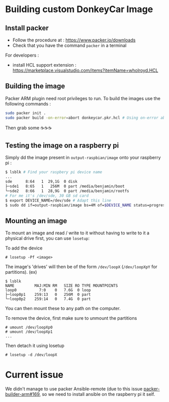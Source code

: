 # Building custom DonkeyCar Image

## Install packer

* Follow the procedure at : https://www.packer.io/downloads
* Check that you have the command `packer` in a terminal

For developers :
* install HCL support extension : https://marketplace.visualstudio.com/items?itemName=wholroyd.HCL


## Building the image

Packer ARM plugin need root privileges to run. To build the images use the following commands :
```bash
sudo packer init .
sudo packer build -on-error=abort donkeycar.pkr.hcl # Using on-error abort to keep the image if error occured
```

Then grab some ☕️☕️☕️

## Testing the image on a raspberry pi

Simply dd the image present in `output-raspbian/image` onto your raspberry pi :
```bash
$ lsblk # Find your raspbery pi device name
...
sde      8:64   1  29,1G  0 disk 
├─sde1   8:65   1   256M  0 part /media/benjamin/boot
└─sde2   8:66   1  28,9G  0 part /media/benjamin/rootfs
# For me it's /dev/sde, 30 GB sd card
$ export DEVICE_NAME=/dev/sde # Adapt this line
$ sudo dd if=output-raspbian/image bs=4M of=$DEVICE_NAME status=progress && sync
```

## Mounting an image

To mount an image and read / write to it without having to write to it a physical drive first, you can use `losetup`:

To add the device
```
# losetup -Pf <image>
```

The image's 'drives' will then be of the form `/dev/loopX` (`/dev/loopXpY` for partitions).
(ex)
```
$ lsblk
NAME         MAJ:MIN RM   SIZE RO TYPE MOUNTPOINTS
loop0          7:0    0   7.6G  0 loop 
├─loop0p1    259:13   0   256M  0 part
└─loop0p2    259:14   0   7.4G  0 part 
```

You can then mount these to any path on the computer.

To remove the device, first make sure to unmount the partitions
```
# umount /dev/loopXp0
# umount /dev/loopXp1
...
```

Then detach it using losetup
```
# losetup -d /dev/loopX
```

# Current issue
We didn't manage to use packer Ansible-remote (due to this issue [packer-builder-arm#169](https://github.com/mkaczanowski/packer-builder-arm/issues/169), so we need to install ansible on the raspberry pi it self.
